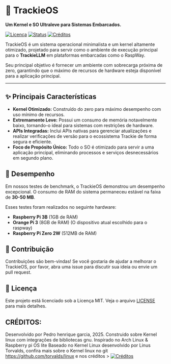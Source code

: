 # 🚀 TrackieOS

**Um Kernel e SO Ultraleve para Sistemas Embarcados.**

[![Licença](https://img.shields.io/badge/license-MIT-blue.svg)](LICENSE.md)
[![Status](https://img.shields.io/badge/status-in%20development-yellow.svg)]()
[![Créditos](https://img.shields.io/badge/Créditos-Confira-brightgreen.svg)](CREDITS.txt)

TrackieOS é um sistema operacional minimalista e um kernel altamente otimizado, projetado para servir como o ambiente de execução principal para o **TrackieLLM** em plataformas embarcadas como o RaspWay.

Seu principal objetivo é fornecer um ambiente com sobrecarga próxima de zero, garantindo que o máximo de recursos de hardware esteja disponível para a aplicação principal.


---

## ✨ Principais Características

- **Kernel Otimizado:** Construído do zero para máximo desempenho com uso mínimo de recursos.
- **Extremamente Leve:** Possui um consumo de memória notavelmente baixo, tornando-o ideal para sistemas com restrições de hardware.
- **APIs Integradas:** Inclui APIs nativas para gerenciar atualizações e realizar verificações de versão para o ecossistema Trackie de forma segura e eficiente.
- **Foco de Propósito Único:** Todo o SO é otimizado para servir a uma aplicação principal, eliminando processos e serviços desnecessários em segundo plano.

## 🚀 Desempenho

Em nossos testes de benchmark, o TrackieOS demonstrou um desempenho excepcional. O consumo de RAM do sistema permaneceu estável na faixa de **30-50 MB**.

Esses testes foram realizados no seguinte hardware:
- **Raspberry Pi 3B** (1GB de RAM)
- **Orange Pi 3** (8GB de RAM) (O dispositivo atual escolhido para o raspway)
- **Raspberry Pi Zero 2W** (512MB de RAM)

## 🤝 Contribuição

Contribuições são bem-vindas! Se você gostaria de ajudar a melhorar o TrackieOS, por favor, abra uma issue para discutir sua ideia ou envie um pull request.

## 📄 Licença

Este projeto está licenciado sob a Licença MIT. Veja o arquivo [LICENSE](LICENSE) para mais detalhes.

## CRÉDITOS:

Desenvolvido por Pedro henrique garcia, 2025.
Construido sobre Kernel linux com integrações de bibliotecas gnu.
Inspirado no Arch Linux & Raspberry pi OS lite
Baseado no Kernel Linux desenvolvido por Linus Torvalds, confira mais sobre o Kernel linux no git https://github.com/torvalds/linux e nos créditos >
[![Créditos](https://img.shields.io/badge/Créditos-Confira-brightgreen.svg)](CREDITS.txt)
